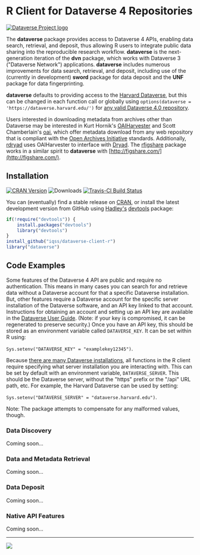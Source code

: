# R Client for Dataverse 4 Repositories #

[![Dataverse Project logo](src/main/webapp/resources/images/dataverseproject_logo.jpg?raw=true "Dataverse Project")](http://dataverse.org)

The **dataverse** package provides access to Dataverse 4 APIs, enabling data search, retrieval, and deposit, thus allowing R users to integrate public data sharing into the reproducible research workflow. **dataverse** is the next-generation iteration of the **dvn** package, which works with Dataverse 3 ("Dataverse Network") applications. **dataverse** includes numerous improvements for data search, retrieval, and deposit, including use of the (currently in development) **sword** package for data deposit and the **UNF** package for data fingerprinting.

**dataverse** defaults to providing access to the [Harvard Dataverse](https://dataverse.harvard.edu/), but this can be changed in each function call or globally using `options(dataverse = 'https://dataverse.harvard.edu/')` for [any valid Dataverse 4.0 repository](http://dataverse.org/).

Users interested in downloading metadata from archives other than Dataverse may be interested in Kurt Hornik's [OAIHarvester](http://cran.r-project.org/web/packages/OAIHarvester/index.html) and Scott Chamberlain's [oai](https://cran.fhcrc.org/web/packages/oai/index.html), which offer metadata download from any web repository that is compliant with the [Open Archives Initiative](http://www.openarchives.org/) standards. Additionally, [rdryad](http://cran.fhcrc.org/web/packages/rdryad/index.html) uses OAIHarvester to interface with [Dryad](http://datadryad.org/). The [rfigshare](http://cran.r-project.org/web/packages/rfigshare/) package works in a similar spirit to **dataverse** with [http://figshare.com/](http://figshare.com/).

## Installation ##

[![CRAN Version](http://www.r-pkg.org/badges/version/dataverse)](http://cran.r-project.org/package=dataverse)
![Downloads](http://cranlogs.r-pkg.org/badges/dataverse)
[![Travis-CI Build Status](https://travis-ci.org/iqss/dataverse-client-r.png?branch=master)](https://travis-ci.org/iqss/dataverse-client-r)

You can (eventually) find a stable release on [CRAN](http://cran.r-project.org/web/packages/dataverse/index.html), or install the latest development version from GitHub using [Hadley's](http://had.co.nz/) [devtools](http://cran.r-project.org/web/packages/devtools/index.html) package:

```R
if(!require("devtools")) {
    install.packages("devtools")
    library("devtools")
}
install_github("iqss/dataverse-client-r")
library("dataverse")
```

## Code Examples ##

Some features of the Dataverse 4 API are public and require no authentication. This means in many cases you can search for and retrieve data without a Dataverse account for that a specific Dataverse installation. But, other features require a Dataverse account for the specific server installation of the Dataverse software, and an API key linked to that account. Instructions for obtaining an account and setting up an API key are available in the [Dataverse User Guide](http://guides.dataverse.org/en/latest/user/account.html). (Note: if your key is compromised, it can be regenerated to preserve security.) Once you have an API key, this should be stored as an environment variable called `DATAVERSE_KEY`. It can be set within R using: 

`Sys.setenv("DATAVERSE_KEY" = "examplekey12345")`.

Because [there are many Dataverse installations](http://dataverse.org/), all functions in the R client require specifying what server installation you are interacting with. This can be set by default with an environment variable, `DATAVERSE_SERVER`. This should be the Dataverse server, without the "https" prefix or the "/api" URL path, etc. For example, the Harvard Dataverse can be used by setting: 

`Sys.setenv("DATAVERSE_SERVER" = "dataverse.harvard.edu")`. 

Note: The package attempts to compensate for any malformed values, though.

### Data Discovery ###

Coming soon...

### Data and Metadata Retrieval ###

Coming soon...

### Data Deposit ###

Coming soon...

### Native API Features ###

Coming soon...

---

[![](http://ropensci.org/public_images/github_footer.png)](http://ropensci.org)
